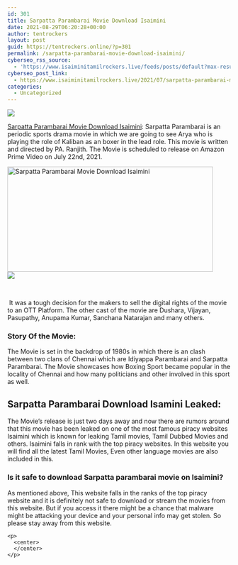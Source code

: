 ```yaml
---
id: 301
title: Sarpatta Parambarai Movie Download Isaimini
date: 2021-08-29T06:20:28+00:00
author: tentrockers
layout: post
guid: https://tentrockers.online/?p=301
permalink: /sarpatta-parambarai-movie-download-isaimini/
cyberseo_rss_source:
  - 'https://www.isaiminitamilrockers.live/feeds/posts/default?max-results=150&start-index=1'
cyberseo_post_link:
  - https://www.isaiminitamilrockers.live/2021/07/sarpatta-parambarai-movie-download.html
categories:
  - Uncategorized
---
```

<div class="media_block">
  <img src="https://1.bp.blogspot.com/-E6sZDeQsAZM/YPgbcNYl-NI/AAAAAAAABDE/ZkE8YeHlqb4hC5LdqoMIPgMEV3sEDFdlwCLcBGAsYHQ/s72-w464-h237-c/Sarpatta-paraumbarai-Movie-Download-KuttyMovies-1200x720.jpg" class="media_thumbnail" />
</div>

<meta content="Sarpatta Parambarai Movie Download Isaimini :&nbsp; Sarpatta Parambarai is an periodic sports drama movie in which we are going to see Arya who i..." name="twitter:description" />

  


<center>
</center>

<span face="-apple-system, system-ui, BlinkMacSystemFont, &quot;Segoe UI&quot;, Helvetica, Arial, sans-serif, &quot;Apple Color Emoji&quot;, &quot;Segoe UI Emoji&quot;, &quot;Segoe UI Symbol&quot;"><a href="https://www.tamilrockers.co.nz/sarpatta-parambarai-movie-download-isaimini/">Sarpatta Parambarai Movie Download Isaimini</a>:&nbsp;</span><span face="-apple-system, system-ui, BlinkMacSystemFont, &quot;Segoe UI&quot;, Helvetica, Arial, sans-serif, &quot;Apple Color Emoji&quot;, &quot;Segoe UI Emoji&quot;, &quot;Segoe UI Symbol&quot;">Sarpatta Parambarai is an periodic sports drama movie in which we are going to see Arya who is playing the role of Kaliban as an boxer in the lead role. This movie is written and directed by PA. Ranjith. The Movie is scheduled to release on Amazon Prime Video on July 22</span><span face="-apple-system, system-ui, BlinkMacSystemFont, &quot;Segoe UI&quot;, Helvetica, Arial, sans-serif, &quot;Apple Color Emoji&quot;, &quot;Segoe UI Emoji&quot;, &quot;Segoe UI Symbol&quot;">nd</span><span face="-apple-system, system-ui, BlinkMacSystemFont, &quot;Segoe UI&quot;, Helvetica, Arial, sans-serif, &quot;Apple Color Emoji&quot;, &quot;Segoe UI Emoji&quot;, &quot;Segoe UI Symbol&quot;">, 2021.</span>

<div class="separator">
  <a href="https://1.bp.blogspot.com/-E6sZDeQsAZM/YPgbcNYl-NI/AAAAAAAABDE/ZkE8YeHlqb4hC5LdqoMIPgMEV3sEDFdlwCLcBGAsYHQ/s1200/Sarpatta-paraumbarai-Movie-Download-KuttyMovies-1200x720.jpg"><img loading="lazy" alt="Sarpatta Parambarai Movie Download Isaimini" border="0" data-original-height="720" data-original-width="1200" height="237" src="https://1.bp.blogspot.com/-E6sZDeQsAZM/YPgbcNYl-NI/AAAAAAAABDE/ZkE8YeHlqb4hC5LdqoMIPgMEV3sEDFdlwCLcBGAsYHQ/w464-h237/Sarpatta-paraumbarai-Movie-Download-KuttyMovies-1200x720.jpg" width="464" /></a>
</div>



<div class="separator">
  <a href="https://techsambavangal.in/"><img border="0" data-original-height="250" data-original-width="300" src="https://1.bp.blogspot.com/-nfbzYVobUik/YMlpOerzdgI/AAAAAAAAA3Y/aAupsOUs_WMY6Lv7R1OtZhI6OqaRh-YAwCPcBGAYYCw/s0/e854879156f0849f3d27a89db88ed039.png" /></a>
</div>

<span face="-apple-system, system-ui, BlinkMacSystemFont, &quot;Segoe UI&quot;, Helvetica, Arial, sans-serif, &quot;Apple Color Emoji&quot;, &quot;Segoe UI Emoji&quot;, &quot;Segoe UI Symbol&quot;"><br /></span>

<span face="-apple-system, system-ui, BlinkMacSystemFont, &quot;Segoe UI&quot;, Helvetica, Arial, sans-serif, &quot;Apple Color Emoji&quot;, &quot;Segoe UI Emoji&quot;, &quot;Segoe UI Symbol&quot;">&nbsp;It was a tough decision for the makers to sell the digital rights of the movie to an OTT Platform. The other cast of the movie are Dushara, Vijayan, Pasupathy, Anupama Kumar, Sanchana Natarajan and many others.</span>

<div>
  <span face="-apple-system, system-ui, BlinkMacSystemFont, &quot;Segoe UI&quot;, Helvetica, Arial, sans-serif, &quot;Apple Color Emoji&quot;, &quot;Segoe UI Emoji&quot;, &quot;Segoe UI Symbol&quot;"></p> 
  
  <h3>
    <span>Story Of the Movie:</span>
  </h3>
  
  <p>
    <span>The Movie is set in the backdrop of 1980s in which there is an clash between two clans of Chennai which are Idiyappa Parambarai and Sarpatta Parambarai. The Movie showcases how Boxing Sport became popular in the locality of Chennai and how many politicians and other involved in this sport as well.</span>
  </p>
  
  <h2>
    <span>Sarpatta Parambarai Download Isamini Leaked:</span>
  </h2>
  
  <p>
    <span>The Movie’s release is just two days away and now there are rumors around that this movie has been leaked on one of the most famous piracy websites Isaimini which is known for leaking Tamil movies, Tamil Dubbed Movies and others. Isaimini falls in rank with the top piracy websites. In this website you will find all the latest Tamil Movies, Even other language movies are also included in this.&nbsp;</span>
  </p>
  
  <h3>
    <span>Is it safe to download Sarpatta parambarai movie on Isaimini?</span>
  </h3>
  
  <p>
    <span>As mentioned above, This website falls in the ranks of the top piracy website and it is definitely not safe to download or stream the movies from this website. But if you access it there might be a chance that malware might be attacking your device and your personal info may get stolen. So please stay away from this website.&nbsp;</span>
  </p>
  
  <p>
    </span></div> 
    
    <p>
      <center>
      </center>
    </p>